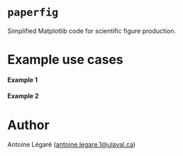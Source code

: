 # `paperfig`

Simplified Matplotlib code for scientific figure production.

# Example use cases

#### Example 1

#### Example 2

# Author

Antoine Légaré (antoine.legare.1@ulaval.ca)
